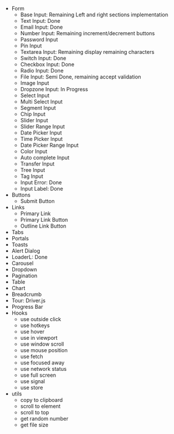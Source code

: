 - Form
  - Base Input: Remaining Left and right sections implementation
  - Text Input: Done
  - Email Input: Done
  - Number Input: Remaining increment/decrement buttons
  - Password Input
  - Pin Input
  - Textarea Input: Remaining display remaining characters
  - Switch Input: Done
  - Checkbox Input: Done
  - Radio Input: Done
  - File Input: Semi Done, remaining accept validation
  - Image Input
  - Dropzone Input: In Progress
  - Select Input
  - Multi Select Input
  - Segment Input
  - Chip Input
  - Slider Input
  - Slider Range Input
  - Date Picker Input
  - Time Picker Input
  - Date Picker Range Input
  - Color Input
  - Auto complete Input
  - Transfer Input
  - Tree Input
  - Tag Input
  - Input Error: Done
  - Input Label: Done
- Buttons
  - Submit Button
- Links
  - Primary Link
  - Primary Link Button
  - Outline Link Button
- Tabs
- Portals
- Toasts
- Alert Dialog
- LoaderL: Done
- Carousel
- Dropdown
- Pagination
- Table
- Chart
- Breadcrumb
- Tour: Driver.js
- Progress Bar
- Hooks
  - use outside click
  - use hotkeys
  - use hover
  - use in viewport
  - use window scroll
  - use mouse position
  - use fetch
  - use focused away
  - use network status
  - use full screen
  - use signal
  - use store
- utils
  - copy to clipboard
  - scroll to element
  - scroll to top
  - get random number
  - get file size
